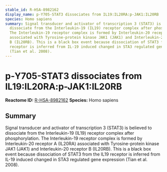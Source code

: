 ```yaml
---
stable_id: R-HSA-8982162
display_name: p‑Y705-STAT3 dissociates from IL19:IL20RA:p-JAK1:IL20RB
species: Homo sapiens
summary: Signal transducer and activator of transcription 3 (STAT3) is believed to
  dissociate from the Interleukin-19 (IL19) receptor complex after phosphorylation.
  The Interleukin-19 receptor complex is formed by Interleukin-20 receptor A (IL20RA)
  associated with Tyrosine-protein kinase JAK1 (JAK1) and Interleukin-20 receptor
  B (IL20RB). This is a black box event because dissociation of STAT3 from the IL19
  receptor is inferred from IL-19 induced changed in STA3 regulated gene expression
  (Tian et al. 2008).
---
```


# p‑Y705-STAT3 dissociates from IL19:IL20RA:p-JAK1:IL20RB
**Reactome ID:** [R-HSA-8982162](https://reactome.org/content/detail/R-HSA-8982162)
**Species:** Homo sapiens

## Summary

Signal transducer and activator of transcription 3 (STAT3) is believed to dissociate from the Interleukin-19 (IL19) receptor complex after phosphorylation. The Interleukin-19 receptor complex is formed by Interleukin-20 receptor A (IL20RA) associated with Tyrosine-protein kinase JAK1 (JAK1) and Interleukin-20 receptor B (IL20RB). This is a black box event because dissociation of STAT3 from the IL19 receptor is inferred from IL-19 induced changed in STA3 regulated gene expression (Tian et al. 2008).
